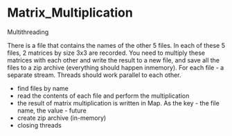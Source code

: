 # Matrix_Multiplication
Multithreading

There is a file that contains the names of the other 5 files. In each of these 5 files, 2 matrices by size 3x3 are recorded. 
You need to multiply these matrices with each other and write the result to a new file, and save all the files to a zip archive (everything should happen inmemory). 
For each file - a separate stream. 
Threads should work parallel to each other.

- find files by name
- read the contents of each file and perform the multiplication
- the result of matrix multiplication is written in Map. As the key - the file name, the value - future
- create zip archive (in-memory)
- closing threads
